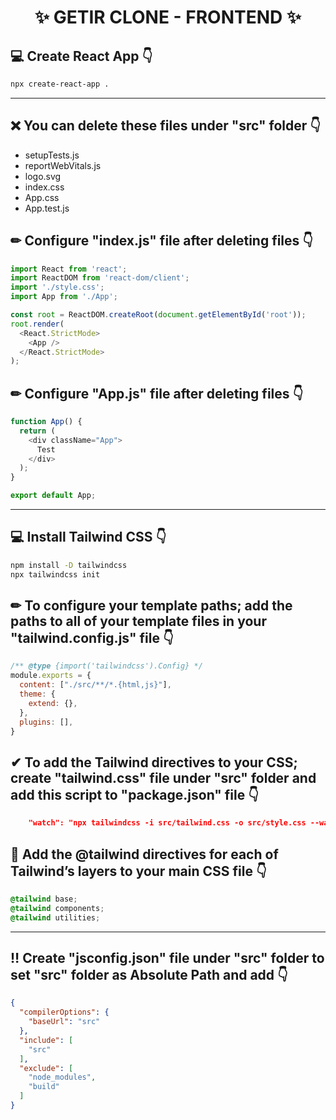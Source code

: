 # <center>✨ GETIR CLONE - FRONTEND ✨</center>

## 💻 Create React App 👇

```bash
npx create-react-app .
```

<hr>

## ❌ You can delete these files under "src" folder 👇

- setupTests.js
- reportWebVitals.js
- logo.svg
- index.css
- App.css
- App.test.js

## ✏ Configure "index.js" file after deleting files 👇

```javascript
import React from 'react';
import ReactDOM from 'react-dom/client';
import './style.css';
import App from './App';

const root = ReactDOM.createRoot(document.getElementById('root'));
root.render(
  <React.StrictMode>
    <App />
  </React.StrictMode>
);
```

## ✏ Configure "App.js" file after deleting files 👇

```javascript
function App() {
  return (
    <div className="App">
      Test
    </div>
  );
}

export default App;
```

<hr>

## 💻 Install Tailwind CSS 👇

```bash
npm install -D tailwindcss
npx tailwindcss init
```

## ✏ To configure your template paths; add the paths to all of your template files in your "tailwind.config.js" file 👇

```javascript
/** @type {import('tailwindcss').Config} */
module.exports = {
  content: ["./src/**/*.{html,js}"],
  theme: {
    extend: {},
  },
  plugins: [],
}
```

## ✔ To add the Tailwind directives to your CSS; create "tailwind.css" file under "src" folder and add this script to "package.json" file 👇

```json
    "watch": "npx tailwindcss -i src/tailwind.css -o src/style.css --watch"
```

## 🚩 Add the @tailwind directives for each of Tailwind’s layers to your main CSS file 👇

```css
@tailwind base;
@tailwind components;
@tailwind utilities;
```

<hr>

## ‼ Create "jsconfig.json" file under "src" folder to set "src" folder as Absolute Path and add 👇

```json
{
  "compilerOptions": {
    "baseUrl": "src"
  },
  "include": [
    "src"
  ],
  "exclude": [
    "node_modules",
    "build"
  ]
}
```